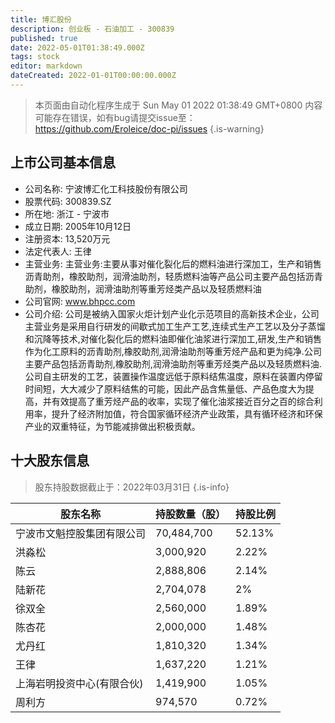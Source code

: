 ```yaml
---
title: 博汇股份
description: 创业板 - 石油加工 - 300839
published: true
date: 2022-05-01T01:38:49.000Z
tags: stock
editor: markdown
dateCreated: 2022-01-01T00:00:00.000Z
---
```


> 本页面由自动化程序生成于 Sun May 01 2022 01:38:49 GMT+0800
> 内容可能存在错误，如有bug请提交issue至：https://github.com/Eroleice/doc-pi/issues
{.is-warning}

## 上市公司基本信息
- 公司名称: 宁波博汇化工科技股份有限公司
- 股票代码: 300839.SZ
- 所在地: 浙江 - 宁波市
- 成立日期: 2005年10月12日
- 注册资本: 13,520万元
- 法定代表人: 王律
- 主营业务: 主营业务:主要从事对催化裂化后的燃料油进行深加工，生产和销售沥青助剂，橡胶助剂，润滑油助剂，轻质燃料油等产品公司主要产品包括沥青助剂，橡胶助剂，润滑油助剂等重芳烃类产品以及轻质燃料油
- 公司官网: www.bhpcc.com
- 公司介绍: 公司是被纳入国家火炬计划产业化示范项目的高新技术企业，公司主营业务是采用自行研发的间歇式加工生产工艺,连续式生产工艺以及分子蒸馏和沉降等技术,对催化裂化后的燃料油即催化油浆进行深加工,研发,生产和销售作为化工原料的沥青助剂,橡胶助剂,润滑油助剂等重芳烃产品和更为纯净.公司主要产品包括沥青助剂,橡胶助剂,润滑油助剂等重芳烃类产品以及轻质燃料油.公司自主研发的工艺，装置操作温度远低于原料结焦温度，原料在装置内停留时间短，大大减少了原料结焦的可能，因此产品含焦量低、产品色度大为提高，并有效提高了重芳烃产品的收率，实现了催化油浆接近百分之百的综合利用率，提升了经济附加值，符合国家循环经济产业政策，具有循环经济和环保产业的双重特征，为节能减排做出积极贡献。


## 十大股东信息
> 股东持股数据截止于：2022年03月31日
{.is-info}

| 股东名称 | 持股数量（股） | 持股比例 |
| --- | --- | --- |
| 宁波市文魁控股集团有限公司 | 70,484,700 | 52.13% |
| 洪淼松 | 3,000,920 | 2.22% |
| 陈云 | 2,888,806 | 2.14% |
| 陆新花 | 2,704,078 | 2% |
| 徐双全 | 2,560,000 | 1.89% |
| 陈杏花 | 2,000,000 | 1.48% |
| 尤丹红 | 1,810,320 | 1.34% |
| 王律 | 1,637,220 | 1.21% |
| 上海岩明投资中心(有限合伙) | 1,419,900 | 1.05% |
| 周利方 | 974,570 | 0.72% |




